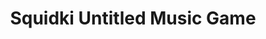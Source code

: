 ---
slug: squidki-untitled-music-game
title: Squidki Untitled Music Game
description: "Squidki Untitled Music Game is an exciting online game. Play for free directly in your browser!"
icon: /images/new_mods/Sprunki Untitled Music Game.png
url: https://wowtbc.net/sprunkin/sprunki-untitled-music/index.html
previewImage: /images/new_mods/Sprunki Untitled Music Game.png
type: new mods

# SEO配置
seo:
  title: "Squidki Untitled Music Game - Play Free Online Game | Fun Browser Games"
  description: "Squidki Untitled Music Game - Play this fun online game for free in your browser. No download required!"
  ogImage: "/images/new_mods/Sprunki Untitled Music Game.png"
  keywords: "squidki-untitled-music-game, online game, browser game, free game, new mods game, play online"

videoUrls:
  - https://www.youtube.com/embed/example1
  - https://www.youtube.com/embed/example2

whyPlay:
  title: "Why Play Squidki Untitled Music Game?"
  items:
    - "Immersive Gameplay: Squidki Untitled Music Game offers an engaging and immersive gaming experience that will keep you entertained for hours"
    - "Challenging Levels: Test your skills with increasingly difficult challenges and obstacles"
    - "Beautiful Graphics: Enjoy stunning visuals and smooth animations that bring the game world to life"
    - "Regular Updates: New content and features are added regularly to keep the game fresh and exciting"
    - "Free to Play: Experience all the fun without spending a penny"
    - "Community Features: Connect with other players, share strategies, and compete for high scores"
    - "Cross-Platform: Play on any device with a web browser, no downloads required"

features:
  title: "Key Features of Squidki Untitled Music Game"
  image: "/images/new_mods/Sprunki Untitled Music Game.png"
  items:
    - "Intuitive Controls: Easy to learn controls make Squidki Untitled Music Game accessible for players of all skill levels"
    - "Multiple Game Modes: Enjoy various gameplay options that provide different challenges and experiences"
    - "Character Customization: Personalize your gaming experience with unique characters and items"
    - "Achievement System: Complete special tasks to earn rewards and recognition"
    - "Leaderboards: Compete with players worldwide and see who can achieve the highest scores"

characteristics:
  title: "Game Characteristics"
  image: "/images/new_mods/Sprunki Untitled Music Game.png"
  items:
    - "Genre: New mods game with elements of strategy and skill"
    - "Difficulty: Suitable for both casual gamers and those seeking a challenge"
    - "Play Time: Quick sessions or extended gameplay, depending on your preference"
    - "Art Style: Vibrant and engaging visuals that enhance the gaming experience"
    - "Sound Design: Immersive audio that complements the gameplay perfectly"

info: "Squidki Untitled Music Game is an exciting online game that offers players a unique and engaging gaming experience. With its intuitive controls, stunning visuals, and challenging gameplay, Squidki Untitled Music Game provides hours of entertainment for players of all ages and skill levels. Whether you're looking for a quick gaming session during a break or an extended play session, Squidki Untitled Music Game delivers an immersive experience that will keep you coming back for more. The game features multiple levels of increasing difficulty, ensuring that players are constantly challenged as they progress. With regular updates adding new content and features, Squidki Untitled Music Game remains fresh and exciting, providing endless entertainment options for its growing community of players."

howToPlayIntro: "Welcome to Squidki Untitled Music Game! This guide will walk you through the basics and help you master the game. Whether you're a beginner or looking to improve your skills, these tips and instructions will enhance your gaming experience."

howToPlaySteps:
  - title: "Getting Started"
    description: "Begin your Squidki Untitled Music Game adventure by familiarizing yourself with the controls. Use your keyboard or mouse to navigate through the game interface. The tutorial will guide you through the basic mechanics and help you understand the objectives."
  - title: "Understanding the Objectives"
    description: "In Squidki Untitled Music Game, your main goal is to progress through levels by completing specific objectives. Each level presents unique challenges that require different strategies and approaches."
  - title: "Mastering the Controls"
    description: "Practice using the controls to improve your precision and reaction time. Squidki Untitled Music Game requires quick reflexes and strategic thinking to overcome obstacles and defeat opponents."
  - title: "Utilizing Power-ups"
    description: "Collect power-ups throughout the game to enhance your abilities and overcome difficult challenges. Each power-up offers unique advantages that can be crucial for success."
  - title: "Developing Strategies"
    description: "As you progress in Squidki Untitled Music Game, develop effective strategies for different scenarios. Analyze patterns, anticipate challenges, and adapt your approach to maximize your performance."

faq:
  title: "Frequently Asked Questions about Squidki Untitled Music Game"
  items:
    - question: "Is Squidki Untitled Music Game free to play?"
      answer: "Yes, Squidki Untitled Music Game is completely free to play directly in your web browser. No downloads or purchases are required to enjoy the full game experience."
    - question: "Can I play Squidki Untitled Music Game on mobile devices?"
      answer: "Yes, Squidki Untitled Music Game is optimized for both desktop and mobile play. You can enjoy the game on any device with a web browser and internet connection."
    - question: "Are there any in-game purchases?"
      answer: "While Squidki Untitled Music Game is free to play, there may be optional in-game purchases available for cosmetic items or additional features that don't affect core gameplay."
    - question: "How often is Squidki Untitled Music Game updated?"
      answer: "The developers regularly update Squidki Untitled Music Game with new content, features, and improvements based on player feedback and game performance."
    - question: "Can I play Squidki Untitled Music Game offline?"
      answer: "Currently, Squidki Untitled Music Game requires an internet connection to play as it's a browser-based online game."
    - question: "Is Squidki Untitled Music Game suitable for children?"
      answer: "Yes, Squidki Untitled Music Game is designed to be family-friendly and suitable for players of all ages."
    - question: "How do I report bugs or issues?"
      answer: "If you encounter any problems while playing Squidki Untitled Music Game, you can report them through the game's support page or contact the developers directly through their website."
    - question: "Still Have Questions?"
      answer: "If you have additional questions about Squidki Untitled Music Game that aren't covered in this FAQ, please visit our support center or contact our customer service team for assistance."
---